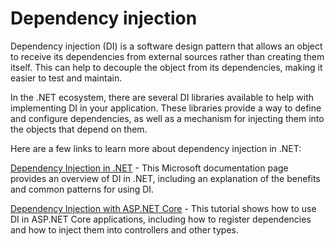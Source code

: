 # Dependency injection

Dependency injection (DI) is a software design pattern that allows an object to receive its dependencies from external sources rather than creating them itself. This can help to decouple the object from its dependencies, making it easier to test and maintain.

In the .NET ecosystem, there are several DI libraries available to help with implementing DI in your application. These libraries provide a way to define and configure dependencies, as well as a mechanism for injecting them into the objects that depend on them.

Here are a few links to learn more about dependency injection in .NET:

[Dependency Injection in .NET](https://docs.microsoft.com/en-us/dotnet/architecture/microservices/microservice-ddd-cqrs-patterns/dependency-injection)  - This Microsoft documentation page provides an overview of DI in .NET, including an explanation of the benefits and common patterns for using DI.

[Dependency Injection with ASP.NET Core](https://docs.microsoft.com/en-us/aspnet/core/fundamentals/dependency-injection?view=aspnetcore-3.1) - This tutorial shows how to use DI in ASP.NET Core applications, including how to register dependencies and how to inject them into controllers and other types.

